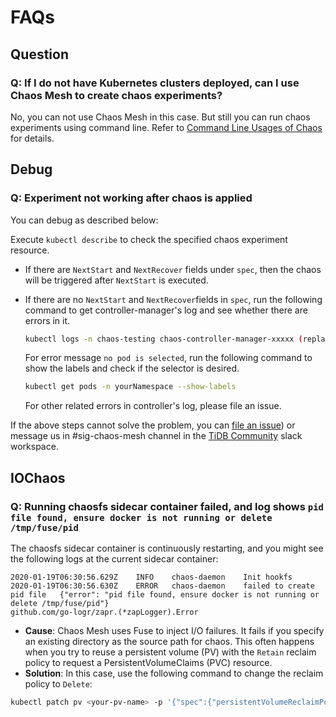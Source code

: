 # FAQs

## Question

### Q: If I do not have Kubernetes clusters deployed, can I use Chaos Mesh to create chaos experiments?

No, you can not use Chaos Mesh in this case. But still you can run chaos experiments using command line. Refer to [Command Line Usages of Chaos](https://github.com/pingcap/tipocket/blob/master/doc/command_line_chaos.md) for details.

## Debug

### Q: Experiment not working after chaos is applied

You can debug as described below:

Execute `kubectl describe` to check the specified chaos experiment resource.

- If there are `NextStart` and `NextRecover` fields under `spec`, then the chaos will be triggered after `NextStart` is executed.

- If there are no `NextStart` and `NextRecover`fields in `spec`, run the following command to get controller-manager's log and see whether there are errors in it.

    ```bash
    kubectl logs -n chaos-testing chaos-controller-manager-xxxxx (replace this with the name of the controller-manager) | grep "ERROR"
    ```

    For error message `no pod is selected`, run the following command to show the labels and check if the selector is desired.

    ```bash
    kubectl get pods -n yourNamespace --show-labels
    ```

    For other related errors in controller's log, please file an issue.

If the above steps cannot solve the problem, you can [file an issue](https://github.com/pingcap/chaos-mesh/issues)) or message us in #sig-chaos-mesh channel in the [TiDB Community](https://pingcap.com/tidbslack) slack workspace.

## IOChaos

### Q: Running chaosfs sidecar container failed, and log shows `pid file found, ensure docker is not running or delete /tmp/fuse/pid`

The chaosfs sidecar container is continuously restarting, and you might see the following logs at the current sidecar container:

```
2020-01-19T06:30:56.629Z	INFO	chaos-daemon	Init hookfs
2020-01-19T06:30:56.630Z	ERROR	chaos-daemon	failed to create pid file	{"error": "pid file found, ensure docker is not running or delete /tmp/fuse/pid"}
github.com/go-logr/zapr.(*zapLogger).Error
```

* **Cause**: Chaos Mesh uses Fuse to inject I/O failures. It fails if you specify an existing directory as the source path for chaos. This often happens when you try to reuse a persistent volume (PV) with the `Retain` reclaim policy to request a PersistentVolumeClaims (PVC) resource.
* **Solution**: In this case, use the following command to change the reclaim policy to `Delete`:

```bash
kubectl patch pv <your-pv-name> -p '{"spec":{"persistentVolumeReclaimPolicy":"Delete"}}'
```
